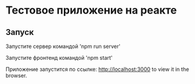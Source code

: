 # Тестовое приложение на реакте

## Запуск

Запустите сервер командой 'npm run server'

Запустите фронтенд командой 'npm start'

Приложение запустится по ссылке: [http://localhost:3000](http://localhost:3000) to view it in the browser.
